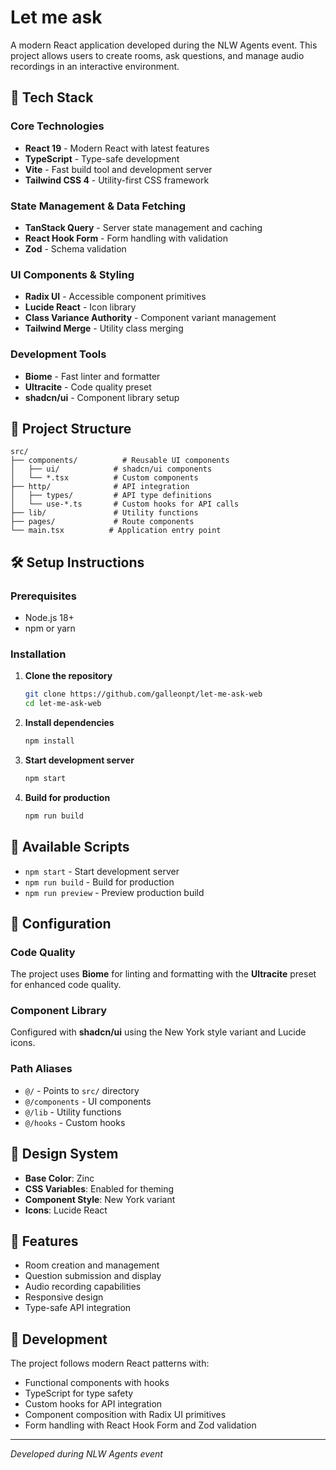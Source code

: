 # Let me ask

A modern React application developed during the NLW Agents event. This project allows users to create rooms, ask questions, and manage audio recordings in an interactive environment.

## 🚀 Tech Stack

### Core Technologies

- **React 19** - Modern React with latest features
- **TypeScript** - Type-safe development
- **Vite** - Fast build tool and development server
- **Tailwind CSS 4** - Utility-first CSS framework

### State Management & Data Fetching

- **TanStack Query** - Server state management and caching
- **React Hook Form** - Form handling with validation
- **Zod** - Schema validation

### UI Components & Styling

- **Radix UI** - Accessible component primitives
- **Lucide React** - Icon library
- **Class Variance Authority** - Component variant management
- **Tailwind Merge** - Utility class merging

### Development Tools

- **Biome** - Fast linter and formatter
- **Ultracite** - Code quality preset
- **shadcn/ui** - Component library setup

## 📁 Project Structure

```
src/
├── components/          # Reusable UI components
│   ├── ui/            # shadcn/ui components
│   └── *.tsx          # Custom components
├── http/              # API integration
│   ├── types/         # API type definitions
│   └── use-*.ts       # Custom hooks for API calls
├── lib/               # Utility functions
├── pages/             # Route components
└── main.tsx          # Application entry point
```

## 🛠️ Setup Instructions

### Prerequisites

- Node.js 18+
- npm or yarn

### Installation

1. **Clone the repository**

   ```bash
   git clone https://github.com/galleonpt/let-me-ask-web
   cd let-me-ask-web
   ```

2. **Install dependencies**

   ```bash
   npm install
   ```

3. **Start development server**

   ```bash
   npm start
   ```

4. **Build for production**

   ```bash
   npm run build
   ```

## 🎯 Available Scripts

- `npm start` - Start development server
- `npm run build` - Build for production
- `npm run preview` - Preview production build

## 🔧 Configuration

### Code Quality

The project uses **Biome** for linting and formatting with the **Ultracite** preset for enhanced code quality.

### Component Library

Configured with **shadcn/ui** using the New York style variant and Lucide icons.

### Path Aliases

- `@/` - Points to `src/` directory
- `@/components` - UI components
- `@/lib` - Utility functions
- `@/hooks` - Custom hooks

## 🎨 Design System

- **Base Color**: Zinc
- **CSS Variables**: Enabled for theming
- **Component Style**: New York variant
- **Icons**: Lucide React

## 📱 Features

- Room creation and management
- Question submission and display
- Audio recording capabilities
- Responsive design
- Type-safe API integration

## 🚀 Development

The project follows modern React patterns with:

- Functional components with hooks
- TypeScript for type safety
- Custom hooks for API integration
- Component composition with Radix UI primitives
- Form handling with React Hook Form and Zod validation

---

*Developed during NLW Agents event*
